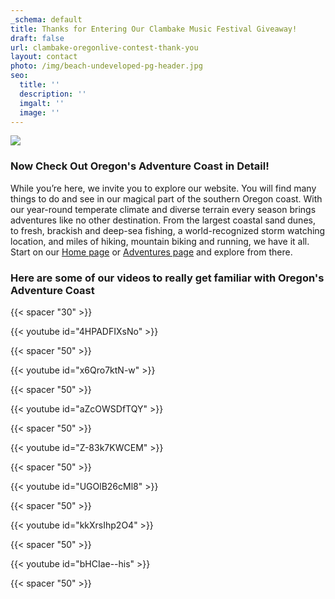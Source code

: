 ```yaml
---
_schema: default
title: Thanks for Entering Our Clambake Music Festival Giveaway!
draft: false
url: clambake-oregonlive-contest-thank-you
layout: contact
photo: /img/beach-undeveloped-pg-header.jpg
seo:
  title: ''
  description: ''
  imgalt: ''
  image: ''
---
```

![](/img/ww-catc-giveaway-thankyou-subheader-695x322.jpg)

### Now Check Out Oregon's Adventure Coast in Detail!

While you’re here, we invite you to explore our website. You will find many things to do and see in our magical part of the southern Oregon coast. With our year-round temperate climate and diverse terrain every season brings adventures like no other destination. From the largest coastal sand dunes, to fresh, brackish and deep-sea fishing, a world-recognized storm watching location, and miles of hiking, mountain biking and running, we have it all. Start on our [Home page](/) or [Adventures page](/adventures) and explore from there.

### Here are some of our videos to really get familiar with Oregon's Adventure Coast

{{< spacer "30" >}}

{{< youtube id="4HPADFIXsNo" >}}

{{< spacer "50" >}}

{{< youtube id="x6Qro7ktN-w" >}}

{{< spacer "50" >}}

{{< youtube id="aZcOWSDfTQY" >}}

{{< spacer "50" >}}

{{< youtube id="Z-83k7KWCEM" >}}

{{< spacer "50" >}}

{{< youtube id="UGOlB26cMl8" >}}

{{< spacer "50" >}}

{{< youtube id="kkXrsIhp2O4" >}}

{{< spacer "50" >}}

{{< youtube id="bHCIae--his" >}}

{{< spacer "50" >}}&nbsp;
